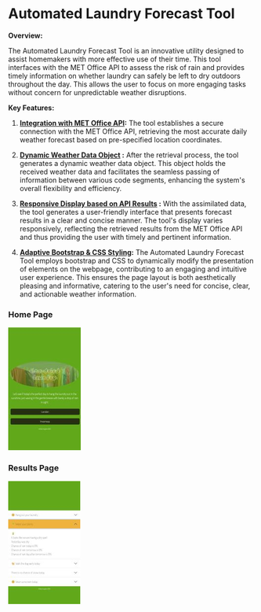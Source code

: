 # Automated Laundry Forecast Tool

**Overview:**

The Automated Laundry Forecast Tool is an innovative utility designed to assist homemakers with more effective use of their time. This tool interfaces with the MET Office API to assess the risk of rain and provides timely information on whether laundry can safely be left to dry outdoors throughout the day. This allows the user to focus on more engaging tasks without concern for unpredictable weather disruptions. 

**Key Features:**

1. **[Integration with MET Office API](./application/rain.py):** The tool establishes a secure connection with the MET Office API, retrieving the most accurate daily weather forecast based on pre-specified location coordinates. 

2. **[Dynamic Weather Data Object](./application/rain.py) :** After the retrieval process, the tool generates a dynamic weather data object. This object holds the received weather data and facilitates the seamless passing of information between various code segments, enhancing the system's overall flexibility and efficiency.

3. **[Responsive Display based on API Results](./application/templates/detail.html) :** With the assimilated data, the tool generates a user-friendly interface that presents forecast results in a clear and concise manner. The tool's display varies responsively, reflecting the retrieved results from the MET Office API and thus providing the user with timely and pertinent information.

4. **[Adaptive Bootstrap & CSS Styling](./application/static/styles/styles.css):** The Automated Laundry Forecast Tool employs bootstrap and CSS to dynamically modify the presentation of elements on the webpage, contributing to an engaging and intuitive user experience. This ensures the page layout is both aesthetically pleasing and informative, catering to the user's need for concise, clear, and actionable weather information.

### Home Page
![Image - Screenshot of home page](application/static/images/screenshot_home_small.jpg)

### Results Page
![Image - Screenshot of results page](application/static/images/screenshot_results_small.jpg)
